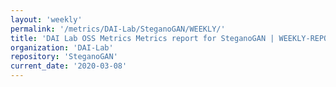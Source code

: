 ```yaml
---
layout: 'weekly'
permalink: '/metrics/DAI-Lab/SteganoGAN/WEEKLY/'
title: 'DAI Lab OSS Metrics Metrics report for SteganoGAN | WEEKLY-REPORT-2020-03-08'
organization: 'DAI-Lab'
repository: 'SteganoGAN'
current_date: '2020-03-08'
---
```

